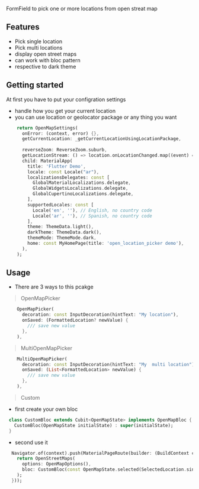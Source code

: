 FormField to pick one or more locations from open streat map

## Features

* Pick single location 
* Pick multi locations
* display open street maps
* can work with bloc pattern 
* respective to dark theme



## Getting started

At first you have to put your configration settings

- handle how you get your current location
- you can use location or geolocator package or any thing you want 

``` dart
    return OpenMapSettings(
      onError: (context, error) {},
      getCurrentLocation: _getCurrentLocationUsingLocationPackage,
      
      reverseZoom: ReverseZoom.suburb,
      getLocationStream: () => location.onLocationChanged.map((event) => LatLng(event.latitude!, event.longitude!)),
      child: MaterialApp(
        title: 'Flutter Demo',
        locale: const Locale("ar"),
        localizationsDelegates: const [
          GlobalMaterialLocalizations.delegate,
          GlobalWidgetsLocalizations.delegate,
          GlobalCupertinoLocalizations.delegate,
        ],
        supportedLocales: const [
          Locale('en', ''), // English, no country code
          Locale('ar', ''), // Spanish, no country code
        ],
        theme: ThemeData.light(),
        darkTheme: ThemeData.dark(),
        themeMode: ThemeMode.dark,
        home: const MyHomePage(title: 'open_location_picker demo'),
      ),
    );
```


## Usage
* There are 3 ways to this pcakge 

> OpenMapPicker

```dart
    OpenMapPicker(
      decoration: const InputDecoration(hintText: "My location"),
      onSaved: (FormattedLocation? newValue) {
        /// save new value
      },
    ),
```

> MultiOpenMapPicker

```dart
    MultiOpenMapPicker(
      decoration: const InputDecoration(hintText: "My  multi location"),
      onSaved: (List<FormattedLocation> newValue) {
        /// save new value
      },
    ),
```

> Custom 

* first create your own bloc

```dart
 class CustomBloc extends Cubit<OpenMapState> implements OpenMapBloc {
   CustomBloc(OpenMapState initialState) : super(initialState);
 }
```

* second use it
```dart
  Navigator.of(context).push(MaterialPageRoute(builder: (BuildContext context) {
    return OpenStreetMaps(
      options: OpenMapOptions(),
      bloc: CustomBloc(const OpenMapState.selected(SelectedLocation.single(null))),
    );
  }));
    
```



